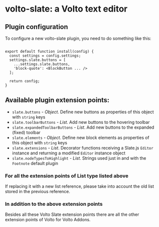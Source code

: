 # volto-slate: a Volto text editor

## Plugin configuration

To configure a new volto-slate plugin, you need to do something like this:

```

export default function install(config) {
  const settings = config.settings;
  settings.slate.buttons = [
    ...settings.slate.buttons,
    'block-quote': <BlockButton ... />
  ];

  return config;
}

```

## Available plugin extension points:

- `slate.buttons` - *Object*. Define new buttons as properties of this object with `string` keys
- `slate.toolbarButtons` - *List*. Add new buttons to the hovering toolbar
- `slate.expandedToolbarButtons` - *List*. Add new buttons to the expanded (fixed) toolbar
- `slate.elements` - *Object*. Define new block elements as properties of this object with `string` keys
- `slate.extensions` - *List*. Decorator functions receiving a Slate.js `Editor` instance and returning a modified `Editor` instance object
- `slate.nodeTypesToHighlight` - *List*. Strings used just in and with the `Footnote` default plugin

### For all the extension points of List type listed above

If replacing it with a new list reference, please take into account the old list stored in the previous reference.

### In addition to the above extension points

Besides all these Volto Slate extension points there are all the other extension points of Volto for Volto Addons.
